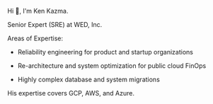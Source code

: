 Hi 👋, I'm Ken Kazma.

Senior Expert (SRE) at WED, Inc.

Areas of Expertise:

- Reliability engineering for product and startup organizations

- Re-architecture and system optimization for public cloud FinOps

- Highly complex database and system migrations

His expertise covers GCP, AWS, and Azure.
